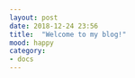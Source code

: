 ```yaml
---
layout: post
date: 2018-12-24 23:56
title:  "Welcome to my blog!"
mood: happy
category: 
- docs
---
```



